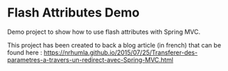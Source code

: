 # Flash Attributes Demo

Demo project to show how to use flash attributes with Spring MVC. 

This project has been created to back a blog article (in french) that can be found here : https://nrhumla.github.io/2015/07/25/Transferer-des-parametres-a-travers-un-redirect-avec-Spring-MVC.html
